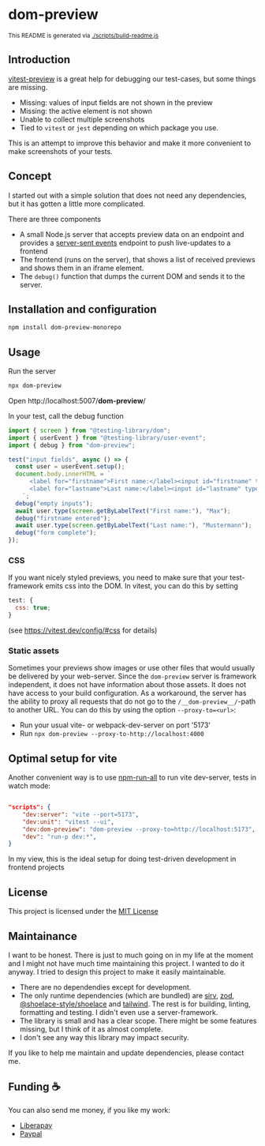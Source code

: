 # dom-preview

<sub>This README is generated via [./scripts/build-readme.js](./scripts/build-readme.js)</sub>

## Introduction

[vitest-preview](https://npmjs.com/package/vitest-preview) is a great help for debugging our test-cases, but some things are missing.

- Missing: values of input fields are not shown in the preview
- Missing: the active element is not shown
- Unable to collect multiple screenshots
- Tied to `vitest` or `jest` depending on which package you use.

This is an attempt to improve this behavior and make it more convenient to make screenshots of your tests.

## Concept

I started out with a simple solution that does not need any dependencies, but it has gotten a little more complicated.

There are three components

- A small Node.js server that accepts preview data on an endpoint and provides a [server-sent events](https://developer.mozilla.org/en-US/docs/Web/API/EventSource)
  endpoint to push live-updates to a frontend
- The frontend (runs on the server), that shows a list of received previews and shows them in an iframe element.
- The `debug()` function that dumps the current DOM and sends it to the server.

## Installation and configuration

```bash
npm install dom-preview-monorepo
```

## Usage

Run the server

```bash
npx dom-preview
```

Open http://localhost:5007/**dom-preview**/

In your test, call the debug function

```javascript
import { screen } from "@testing-library/dom";
import { userEvent } from "@testing-library/user-event";
import { debug } from "dom-preview";

test("input fields", async () => {
  const user = userEvent.setup();
  document.body.innerHTML = `
      <label for="firstname">First name:</label><input id="firstname" type="text" value="" />
      <label for="lastname">Last name:</label><input id="lastname" type="text" value="" />
    `;
  debug("empty inputs");
  await user.type(screen.getByLabelText("First name:"), "Max");
  debug("firstname entered");
  await user.type(screen.getByLabelText("Last name:"), "Mustermann");
  debug("form complete");
});
```

### CSS

If you want nicely styled previews, you need to make sure that your test-framework emits css into the DOM. In vitest, you
can do this by setting

```javascript
test: {
  css: true;
}
```

(see https://vitest.dev/config/#css for details)

### Static assets

Sometimes your previews show images or use other files that would usually be delivered by your web-server.
Since the `dom-preview` server is framework independent, it does not have information about those assets.
It does not have access to your build configuration.
As a workaround, the server has the ability to proxy all requests that do not go to the `/__dom-preview__/`-path
to another URL. You can do this by using the option `--proxy-to=<url>`:

- Run your usual vite- or webpack-dev-server on port '5173'
- Run `npx dom-preview --proxy-to-http://localhost:4000`

## Optimal setup for vite

Another convenient way is to use [npm-run-all](https://npmjs.com/package/npm-run-all) to run vite dev-server, tests in watch mode:

```json

"scripts": {
    "dev:server": "vite --port=5173",
    "dev:unit": "vitest --ui",
    "dev:dom-preview": "dom-preview --proxy-to=http://localhost:5173",
    "dev": "run-p dev:*",
}

```

In my view, this is the ideal setup for doing test-driven development in frontend projects

## License

This project is licensed under the [MIT License](./LICENSE)

## Maintainance

I want to be honest. There is just to much going on in my life at the moment and I might not have much time maintaining this project.
I wanted to do it anyway. I tried to design this project to make it easily maintainable.

- There are no dependendies except for development.
- The only runtime dependencies (which are bundled) are [sirv](https://npmjs.com/package/sirv), [zod](https://npmjs.com/package/zod), [@shoelace-style/shoelace](https://npmjs.com/package/@shoelace-style/shoelace)
  and [tailwind](https://npmjs.com/package/tailwind). The rest is for building, linting, formatting and testing. I didn't even use a server-framework.
- The library is small and has a clear scope. There might be some features missing, but I think of it as almost complete.
- I don't see any way this library may impact security.

If you like to help me maintain and update dependencies, please contact me.

## Funding :coffee:

You can also send me money, if you like my work:

- [Liberapay](https://de.liberapay.com/nils.knappmeier/)
- [Paypal](https://www.paypal.com/donate/?hosted_button_id=GB656ZSAEQEXN)
